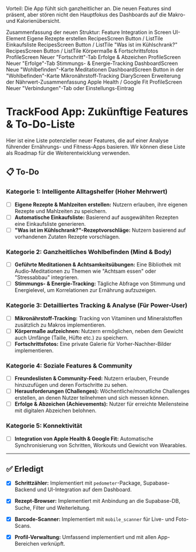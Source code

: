 Vorteil: Die App fühlt sich ganzheitlicher an. Die neuen Features sind präsent, aber stören nicht den Hauptfokus des Dashboards auf die Makro- und Kalorienübersicht.

Zusammenfassung der neuen Struktur:
Feature	Integration in Screen	UI-Element
Eigene Rezepte erstellen	RecipesScreen	Button / ListTile
Einkaufsliste	RecipesScreen	Button / ListTile
"Was ist im Kühlschrank?"	RecipesScreen	Button / ListTile
Körpermaße & Fortschrittsfotos	ProfileScreen	Neuer "Fortschritt"-Tab
Erfolge & Abzeichen	ProfileScreen	Neuer "Erfolge"-Tab
Stimmungs- & Energie-Tracking	DashboardScreen	Neue "Wohlbefinden"-Karte
Meditationen	DashboardScreen	Button in der "Wohlbefinden"-Karte
Mikronährstoff-Tracking	DiaryScreen	Erweiterung der Nährwert-Zusammenfassung
Apple Health / Google Fit	ProfileScreen	Neuer "Verbindungen"-Tab oder Einstellungs-Eintrag


# TrackFood App: Zukünftige Features & To-Do-Liste

Hier ist eine Liste potenzieller neuer Features, die auf einer Analyse führender Ernährungs- und Fitness-Apps basieren. Wir können diese Liste als Roadmap für die Weiterentwicklung verwenden.

## 📋 To-Do

### Kategorie 1: Intelligente Alltagshelfer (Hoher Mehrwert)
- [ ] **Eigene Rezepte & Mahlzeiten erstellen:** Nutzern erlauben, ihre eigenen Rezepte und Mahlzeiten zu speichern.
- [ ] **Automatische Einkaufsliste:** Basierend auf ausgewählten Rezepten eine Einkaufsliste generieren.
- [ ] **"Was ist im Kühlschrank?"-Rezeptvorschläge:** Nutzern basierend auf vorhandenen Zutaten Rezepte vorschlagen.

### Kategorie 2: Ganzheitliches Wohlbefinden (Mind & Body)
- [ ] **Geführte Meditationen & Achtsamkeitsübungen:** Eine Bibliothek mit Audio-Meditationen zu Themen wie "Achtsam essen" oder "Stressabbau" integrieren.
- [ ] **Stimmungs- & Energie-Tracking:** Tägliche Abfrage von Stimmung und Energielevel, um Korrelationen zur Ernährung aufzuzeigen.

### Kategorie 3: Detailliertes Tracking & Analyse (Für Power-User)
- [ ] **Mikronährstoff-Tracking:** Tracking von Vitaminen und Mineralstoffen zusätzlich zu Makros implementieren.
- [ ] **Körpermaße aufzeichnen:** Nutzern ermöglichen, neben dem Gewicht auch Umfänge (Taille, Hüfte etc.) zu speichern.
- [ ] **Fortschrittsfotos:** Eine private Galerie für Vorher-Nachher-Bilder implementieren.

### Kategorie 4: Soziale Features & Community
- [ ] **Freundeslisten & Community-Feed:** Nutzern erlauben, Freunde hinzuzufügen und deren Fortschritte zu sehen.
- [ ] **Herausforderungen (Challenges):** Wöchentliche/monatliche Challenges erstellen, an denen Nutzer teilnehmen und sich messen können.
- [ ] **Erfolge & Abzeichen (Achievements):** Nutzer für erreichte Meilensteine mit digitalen Abzeichen belohnen.

### Kategorie 5: Konnektivität
- [ ] **Integration von Apple Health & Google Fit:** Automatische Synchronisierung von Schritten, Workouts und Gewicht von Wearables.

---

## ✅ Erledigt

- [x] **Schrittzähler:** Implementiert mit `pedometer`-Package, Supabase-Backend und UI-Integration auf dem Dashboard.
- [x] **Rezept-Browser:** Implementiert mit Anbindung an die Supabase-DB, Suche, Filter und Weiterleitung.
- [x] **Barcode-Scanner:** Implementiert mit `mobile_scanner` für Live- und Foto-Scans.
- [x] **Profil-Verwaltung:** Umfassend implementiert und mit allen App-Bereichen verknüpft.

